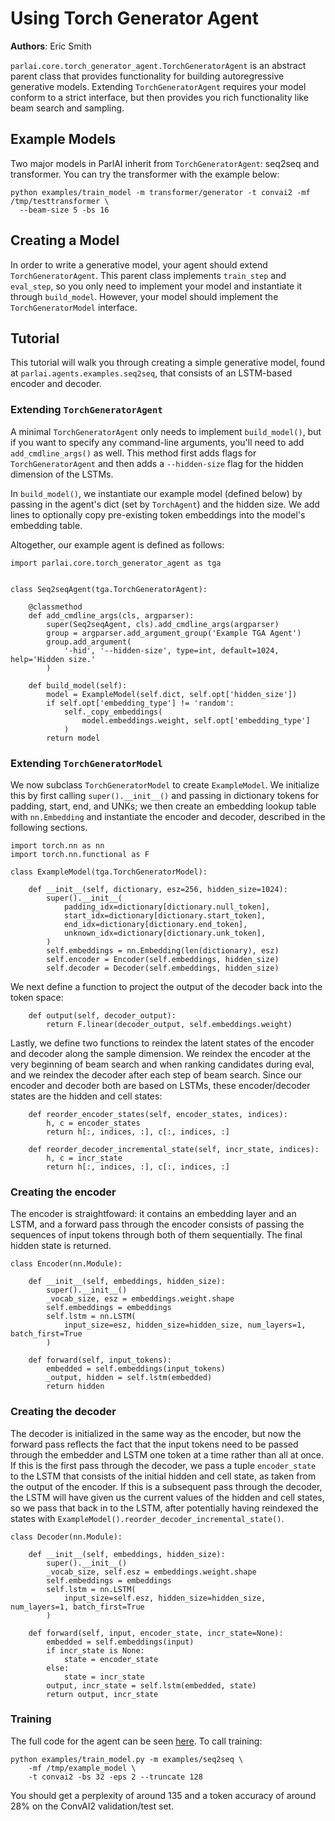 # Using Torch Generator Agent

**Authors**: Eric Smith

`parlai.core.torch_generator_agent.TorchGeneratorAgent` is an abstract parent class that provides functionality for building autoregressive generative models. Extending `TorchGeneratorAgent` requires your model conform to a strict interface, but then provides you rich functionality like beam search and sampling.


## Example Models

Two major models in ParlAI inherit from `TorchGeneratorAgent`: seq2seq and transformer. You can try the transformer with the example below:

```
python examples/train_model -m transformer/generator -t convai2 -mf /tmp/testtransformer \
  --beam-size 5 -bs 16
```

## Creating a Model

In order to write a generative model, your agent should extend `TorchGeneratorAgent`. This parent class implements `train_step` and `eval_step`, so you only need to implement your model and instantiate it through `build_model`. However, your model should implement the `TorchGeneratorModel` interface.


## Tutorial

This tutorial will walk you through creating a simple generative model, found at `parlai.agents.examples.seq2seq`, that consists of an LSTM-based encoder and decoder.

### Extending `TorchGeneratorAgent`

A minimal `TorchGeneratorAgent` only needs to implement `build_model()`, but if you want to specify any command-line arguments, you'll need to add `add_cmdline_args()` as well. This method first adds flags for `TorchGeneratorAgent` and then adds a `--hidden-size` flag for the hidden dimension of the LSTMs.

In `build_model()`, we instantiate our example model (defined below) by passing in the agent's dict (set by `TorchAgent`) and the hidden size. We add lines to optionally copy pre-existing token embeddings into the model's embedding table.

Altogether, our example agent is defined as follows:

```
import parlai.core.torch_generator_agent as tga


class Seq2seqAgent(tga.TorchGeneratorAgent):

    @classmethod
    def add_cmdline_args(cls, argparser):
        super(Seq2seqAgent, cls).add_cmdline_args(argparser)
        group = argparser.add_argument_group('Example TGA Agent')
        group.add_argument(
            '-hid', '--hidden-size', type=int, default=1024, help='Hidden size.'
        )

    def build_model(self):
        model = ExampleModel(self.dict, self.opt['hidden_size'])
        if self.opt['embedding_type'] != 'random':
            self._copy_embeddings(
                model.embeddings.weight, self.opt['embedding_type']
            )
        return model
```

### Extending `TorchGeneratorModel`

We now subclass `TorchGeneratorModel` to create `ExampleModel`. We initialize this by first calling `super().__init__()` and passing in dictionary tokens for padding, start, end, and UNKs; we then create an embedding lookup table with `nn.Embedding` and instantiate the encoder and decoder, described in the following sections.

```
import torch.nn as nn
import torch.nn.functional as F

class ExampleModel(tga.TorchGeneratorModel):

    def __init__(self, dictionary, esz=256, hidden_size=1024):
        super().__init__(
            padding_idx=dictionary[dictionary.null_token],
            start_idx=dictionary[dictionary.start_token],
            end_idx=dictionary[dictionary.end_token],
            unknown_idx=dictionary[dictionary.unk_token],
        )
        self.embeddings = nn.Embedding(len(dictionary), esz)
        self.encoder = Encoder(self.embeddings, hidden_size)
        self.decoder = Decoder(self.embeddings, hidden_size)
```

We next define a function to project the output of the decoder back into the token space:

```
    def output(self, decoder_output):
        return F.linear(decoder_output, self.embeddings.weight)
```

Lastly, we define two functions to reindex the latent states of the encoder and decoder along the sample dimension. We reindex the encoder at the very beginning of beam search and when ranking candidates during eval, and we reindex the decoder after each step of beam search. Since our encoder and decoder both are based on LSTMs, these encoder/decoder states are the hidden and cell states:
```
    def reorder_encoder_states(self, encoder_states, indices):
        h, c = encoder_states
        return h[:, indices, :], c[:, indices, :]

    def reorder_decoder_incremental_state(self, incr_state, indices):
        h, c = incr_state
        return h[:, indices, :], c[:, indices, :]
```

### Creating the encoder

The encoder is straightfoward: it contains an embedding layer and an LSTM, and a forward pass through the encoder consists of passing the sequences of input tokens through both of them sequentially. The final hidden state is returned.

```
class Encoder(nn.Module):

    def __init__(self, embeddings, hidden_size):
        super().__init__()
        _vocab_size, esz = embeddings.weight.shape
        self.embeddings = embeddings
        self.lstm = nn.LSTM(
            input_size=esz, hidden_size=hidden_size, num_layers=1, batch_first=True
        )

    def forward(self, input_tokens):
        embedded = self.embeddings(input_tokens)
        _output, hidden = self.lstm(embedded)
        return hidden
```

### Creating the decoder

The decoder is initialized in the same way as the encoder, but now the forward pass reflects the fact that the input tokens need to be passed through the embedder and LSTM one token at a time rather than all at once. If this is the first pass through the decoder, we pass a tuple `encoder_state` to the LSTM that consists of the initial hidden and cell state, as taken from the output of the encoder. If this is a subsequent pass through the decoder, the LSTM will have given us the current values of the hidden and cell states, so we pass that back in to the LSTM, after potentially having reindexed the states with `ExampleModel().reorder_decoder_incremental_state()`.

```
class Decoder(nn.Module):

    def __init__(self, embeddings, hidden_size):
        super().__init__()
        _vocab_size, self.esz = embeddings.weight.shape
        self.embeddings = embeddings
        self.lstm = nn.LSTM(
            input_size=self.esz, hidden_size=hidden_size, num_layers=1, batch_first=True
        )

    def forward(self, input, encoder_state, incr_state=None):
        embedded = self.embeddings(input)
        if incr_state is None:
            state = encoder_state
        else:
            state = incr_state
        output, incr_state = self.lstm(embedded, state)
        return output, incr_state
```


### Training

The full code for the agent can be seen [here](https://github.com/facebookresearch/ParlAI/tree/master/parlai/agents/examples/seq2seq.py). To call training:

```
python examples/train_model.py -m examples/seq2seq \
    -mf /tmp/example_model \
    -t convai2 -bs 32 -eps 2 --truncate 128
```

You should get a perplexity of around 135 and a token accuracy of around 28% on the ConvAI2 validation/test set.
